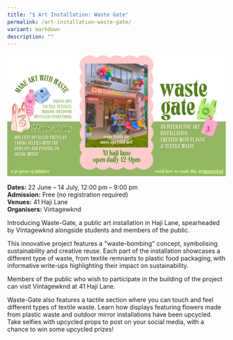 ```yaml
---
title: "$ Art Installation: Waste Gate"
permalink: /art-installation-waste-gate/
variant: markdown
description: ""
---
```

![Waste-Gate](/images/Initiatives/WASTEGATE.png)

**Dates:** 22 June – 14 July, 12:00 pm – 9:00 pm<br>
**Admission:** Free (no registration required)<br>
**Venues:** 41 Haji Lane<br>
**Organisers:** Vintagewknd 

Introducing Waste-Gate, a public art installation in Haji Lane, spearheaded by Vintagewknd alongside students and members of the public.&nbsp;&nbsp;

This innovative project features a "waste-bombing" concept, symbolising sustainability and creative reuse. Each part of the installation showcases a different type of waste, from textile remnants to plastic food packaging, with informative write-ups highlighting their impact on sustainability.&nbsp;

Members of the public who wish to participate in the building of the project can visit Vintagewknd at 41 Haji Lane.

Waste-Gate also features a tactile section where you can touch and feel different types of textile waste. Learn how displays featuring flowers made from plastic waste and outdoor mirror installations have been upcycled. Take selfies with upcycled props to post on your social media, with a chance to win some upcycled prizes!